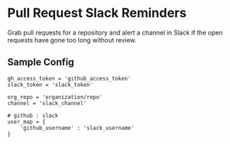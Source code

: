 # Pull Request Slack Reminders

Grab pull requests for a repository and alert a channel in Slack if the open requests have gone too long without review.

## Sample Config

```
gh_access_token = 'github_access_token'
slack_token = 'slack_token'

org_repo = 'organization/repo'
channel = 'slack_channel'

# github : slack
user_map = {
    'github_username' : 'slack_username'
}
```